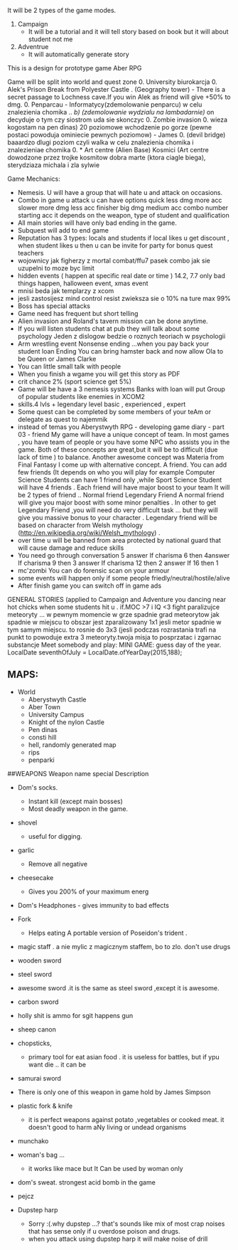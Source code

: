 It will be 2 types of the game modes.
1. Campaign
    - It will be a tutorial and it will tell story based on book but it will about student not me
2. Adventrue
    - It will automatically generate story

This is a design for prototype game Aber RPG

Game will be split into world and quest zone
0.  University biurokarcja
0.  Alek's Prison Break from Polyester Castle . (Geography tower)
    -   There is a secret passage to Lochness cave.If you win Alek as friend will give +50% to dmg.
0. Penparcau - Informatycy(zdemolowanie penparcu)  w celu znalezienia chomika    ..
*b) 	(zdemolowanie wydzialu na lambadarnie)* on decyduje o tym czy siostrom uda sie skonczyc
0.   Zombie invasion
0.  wieza kogostam na pen dinas) 20 poziomowe wchodzenie po gorze (pewne postaci powoduja ominiecie pewnych poziomow) - James
0.   (devil bridge) baaardzo dlugi poziom czyli walka w celu znalezienia chomika i znalezieniae chomika
0.  * Art centre (Alien Base) Kosmici (Art centre dowodzone przez trojke kosmitow dobra marte (ktora ciagle biega), sterydziaza michala i zla sylwie


Game Mechanics:
-   Nemesis. U will have a group that will hate u and attack on occasions.
-   Combo in game u attack u can have options quick less dmg more acc slower more dmg less acc finisher big dmg medium acc  combo number starting acc  it depends on the weapon, type of student and qualification
-   All main stories will have only bad ending in the game.
-   Subquest will add to end game
-    Reputation has 3 types: locals and students if local likes u get discount , when student likes u then u can be invite for party for bonus quest        teachers
-   wojownicy jak figherzy z mortal combat/ffu7 pasek combo jak sie uzupelni to moze byc limit
-   hidden events ( happen at specific real date or time ) 14.2, 7.7 only bad things happen, halloween event, xmas event
-   mnisi beda jak templarzy z xcom
-   jesli zastosijesz mind control resist zwieksza sie o 10% na ture  max 99%
-   Boss has special attacks
-   Game need has frequent but short telling
-   Alien invasion and Roland's tavern mission can be done anytime.
-   If you will listen students chat at pub they will talk about some psychology Jeden z dislogow bedzie o roznych teoriach w psychologii
-   Arm wrestling  event
Nonsense ending ...when you pay back your student loan Ending You can bring hamster back and now allow Ola to be Queen or James Clarke
-   You can little small talk with people
-   When you finish a wgame you will get this story as  PDF
-   crit chance 2% (sport science get 5%)
-   Game will be have a 3 nemesis systems
    Banks with loan will put 
    Group of popular students like enemies in XCOM2
-   skills.4 lvls + legendary level basic , experienced , expert
-   Some quest can be completed by some members of your teAm or delegate as quest to najemmik
-   instead of temas you Aberystwyth RPG - developing game diary - part 03 - friend
                         My game will have a unique concept of team. In most games , you have team of people or you have some NPC who assists you in the game. Both of these concepts are great,but it will be to difficult (due lack of time ) to balance. Another awesome concept was Materia from Final Fantasy I come up with alternative concept. A friend. You can add few friends (It depends on who you will play for example Computer Science Students can have 1 friend only ,while Sport Science Student will have 4 friends . Each friend will have major boost to your team It will be 2 types of friend ..
                         Normal friend
                         Legendary Friend
                         A normal friend will give you major boost with some minor penalties  . In other to get Legendary Friend ,you will need do very difficult task ... but they will give you massive bonus to your character . Legendary friend will be based on character from Welsh mythology  (http://en.wikipedia.org/wiki/Welsh_mythology) .
-   over time u will be banned from area protected by  national guard that will cause damage and reduce skills
-   You need go through conversation 5 answer
    If charisma 6 then 4answer
    If charisma 9 then 3 answer
    If charisma 12 then 2 answer
    If 16 then 1
- mc'zombi You can do forensic scan on your armour
-   some events will happen only if some people friedly/neutral/hostile/alive
-   After finish game you can switch off in game ads

GENERAL STORIES (applied to Campaign and Adventure
you dancing near hot chicks when some students hit u .
if.MOC >7 i IQ <3 fight
paralizujce meteoryty ... w pewnym momencie w grze spadnie grad meteorytow
jak spadnie w miejscu to obszar jest zparalizowany 1x1 jesli metor spadnie w tym samym miejscu. to rosnie do 3x3 (jesli podczas rozrastania trafi na punkt to powoduje extra 3  meteoryty.twoja misja to posprzatac i zgarnac substancje
Meet somebody and play:
MINI GAME: guess day of the year. LocalDate seventhOfJuly = LocalDate.ofYearDay(2015,188);

## MAPS:
- World
    - Aberystwyth Castle
    - Aber Town
    - University Campus
    - Knight of the nylon Castle
    - Pen dinas
    - consti hill
    - hell, randomly generated map
    - rips
    - penparki
    
    
##WEAPONS
  Weapon name
  special
  Description
  
-   Dom's socks.
    -   Instant kill (except main bosses)
    -   Most deadly weapon in the game.
  
-  shovel
    -   useful for digging.
-   garlic
    -   Remove all negative
  
-   cheesecake
    -   Gives you 200% of your maximum energ
  
-    Dom's  Headphones
    -   gives immunity to bad effects
  
-   Fork
    -   Helps eating
  A portable version of Poseidon's trident .
 
-   magic staff .
    a nie mylic z magicznym staffem, bo to zlo. don't use drugs
  
-   wooden sword
-   steel sword
-   awesome sword .it is the same as steel sword ,except it is awesome.
-   carbon sword
-   holly shit is ammo for sgit happens gun
-   sheep canon
-   chopsticks,
    -   primary tool for eat asian food . it is useless for battles, but if ypu want die .. it can be
-   samurai sword
-   There is only one of this weapon in game hold by James Simpson
-   plastic fork & knife
    - it is perfect weapons against potato ,vegetables or cooked meat. it doesn't good to harm aNy living or undead organisms
-   munchako
-   woman's bag ...
    -  it works like mace but It Can be used by woman only
-   dom's sweat.
   strongest acid bomb in the game
-   pejcz
-   Dupstep harp
    -   Sorry :(.why dupstep ...? that's sounds like mix of most crap noises that has sense only if u overdose poison and drugs.
    -   when you attack using dupstep harp it will make noise of drill

